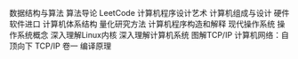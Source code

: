 数据结构与算法
算法导论
LeetCode
计算机程序设计艺术
计算机组成与设计 硬件软件进口
计算机体系结构 量化研究方法
计算机程序构造和解释
现代操作系统
操作系统概念
深入理解Linux内核
深入理解计算机系统
图解TCP/IP
计算机网络：自顶向下
TCP/IP 卷一
编译原理